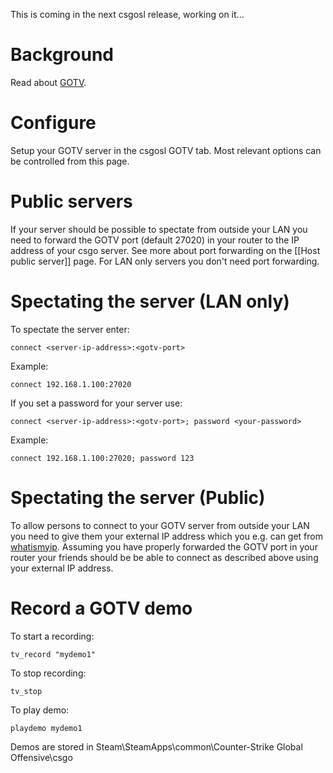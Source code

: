 This is coming in the next csgosl release, working on it...

# Background
Read about [GOTV](https://steamcommunity.com/sharedfiles/filedetails/?id=411316022).

# Configure
Setup your GOTV server in the csgosl GOTV tab. Most relevant options can be controlled from this page.

# Public servers
If your server should be possible to spectate from outside your LAN you need to forward the GOTV port (default 27020) in your router to the IP address of your csgo server. See more about port forwarding on the [[Host public server]] page. For LAN only servers you don't need port forwarding.

# Spectating the server (LAN only)
To spectate the server enter:

`connect <server-ip-address>:<gotv-port>`

Example:

`connect 192.168.1.100:27020`

If you set a password for your server use:

`connect <server-ip-address>:<gotv-port>; password <your-password>`

Example:

`connect 192.168.1.100:27020; password 123`

# Spectating the server (Public)

To allow persons to connect to your GOTV server from outside your LAN you need to give them your external IP address which you e.g. can get from [whatismyip](https://www.whatismyip.com/). Assuming you have properly forwarded the GOTV port in your router your friends should be be able to connect as described above using your external IP address.

# Record a GOTV demo

To start a recording:

`tv_record "mydemo1"`

To stop recording:

`tv_stop`

To play demo:

`playdemo mydemo1`

Demos are stored in Steam\SteamApps\common\Counter-Strike Global Offensive\csgo